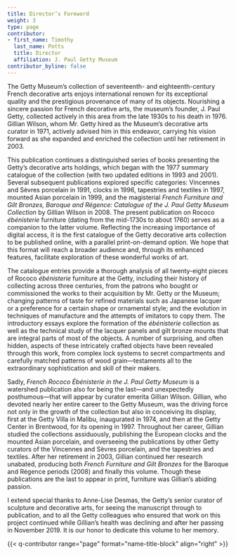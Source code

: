 ```yaml
---
title: Director’s Foreword
weight: 3
type: page
contributor:
- first_name: Timothy
  last_name: Potts
  title: Director
  affiliation: J. Paul Getty Museum
contributor_byline: false
---
```


The Getty Museum’s collection of seventeenth- and eighteenth-century French decorative arts enjoys international renown for its exceptional quality and the prestigious provenance of many of its objects. Nourishing a sincere passion for French decorative arts, the museum’s founder, J. Paul Getty, collected actively in this area from the late 1930s to his death in 1976. Gillian Wilson, whom Mr. Getty hired as the Museum’s decorative arts curator in 1971, actively advised him in this endeavor, carrying his vision forward as she expanded and enriched the collection until her retirement in 2003.

This publication continues a distinguished series of books presenting the Getty’s decorative arts holdings, which began with the 1977 summary catalogue of the collection (with two updated editions in 1993 and 2001). Several subsequent publications explored specific categories: Vincennes and Sèvres porcelain in 1991, clocks in 1996, tapestries and textiles in 1997, mounted Asian porcelain in 1999, and the magisterial *French Furniture and Gilt Bronzes, Baroque and Régence: Catalogue of the J. Paul Getty Museum Collection* by Gillian Wilson in 2008. The present publication on Rococo *ébénisterie* furniture (dating from the mid-1730s to about 1760) serves as a companion to the latter volume. Reflecting the increasing importance of digital access, it is the first catalogue of the Getty decorative arts collection to be published online, with a parallel print-on-demand option. We hope that this format will reach a broader audience and, through its enhanced features, facilitate exploration of these wonderful works of art.

The catalogue entries provide a thorough analysis of all twenty-eight pieces of Rococo *ébénisterie* furniture at the Getty, including their history of collecting across three centuries, from the patrons who bought or commissioned the works to their acquisition by Mr. Getty or the Museum; changing patterns of taste for refined materials such as Japanese lacquer or a preference for a certain shape or ornamental style; and the evolution in techniques of manufacture and the attempts of imitators to copy them. The introductory essays explore the formation of the *ébénisterie* collection as well as the technical study of the lacquer panels and gilt bronze mounts that are integral parts of most of the objects. A number of surprising, and often hidden, aspects of these intricately crafted objects have been revealed through this work, from complex lock systems to secret compartments and carefully matched patterns of wood grain—testaments all to the extraordinary sophistication and skill of their makers.

Sadly, *French Rococo Ébénisterie in the J. Paul Getty Museum* is a watershed publication also for being the last—and unexpectedly posthumous—that will appear by curator emerita Gillian Wilson. Gillian, who devoted nearly her entire career to the Getty Museum, was the driving force not only in the growth of the collection but also in conceiving its display, first at the Getty Villa in Malibu, inaugurated in 1974, and then at the Getty Center in Brentwood, for its opening in 1997. Throughout her career, Gillian studied the collections assiduously, publishing the European clocks and the mounted Asian porcelain, and overseeing the publications by other Getty curators of the Vincennes and Sèvres porcelain, and the tapestries and textiles. After her retirement in 2003, Gillian continued her research unabated, producing both *French Furniture and Gilt Bronzes* for the Baroque and Régence periods (2008) and finally this volume. Though these publications are the last to appear in print, furniture was Gillian’s abiding passion.

I extend special thanks to Anne-Lise Desmas, the Getty’s senior curator of sculpture and decorative arts, for seeing the manuscript through to publication, and to all the Getty colleagues who ensured that work on this project continued while Gillian’s health was declining and after her passing in November 2019. It is our honor to dedicate this volume to her memory.

{{< q-contributor range="page" format="name-title-block" align="right" >}}
